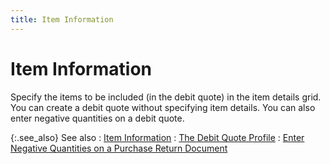 ```yaml
---
title: Item Information
---
```


# Item Information


Specify the items to be included (in the debit quote) in the item details  grid. You can create a debit quote without specifying item details. You  can also enter negative quantities on a debit quote.


{:.see_also}
See also
: [Item Information]({{site.pp_baseurl}}/return-proc/doc-prof/contents/item-info/item_details_pr.html)
: [The Debit  Quote Profile]({{site.pp_baseurl}}/return-proc/debit-quotes/create-a-debit-quote/the_debit_quote_profile.html)
: [Enter  Negative Quantities on a Purchase Return Document]({{site.pp_baseurl}}/return-proc/doc-prof/contents/item-info/details/add-retrieve-items/entering_negative_quantities_in_purchase_return_documents.html)
